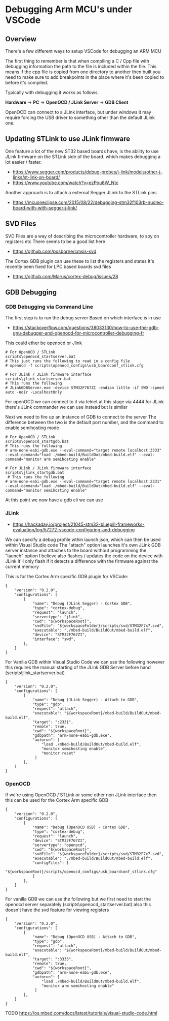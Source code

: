 # Debugging Arm MCU's under VSCode


## Overview

There's a few different ways to setup VSCode for debugging an ARM MCU

The first thing to remember is that when compiling a C / Cpp file with debugging information
the path to the file is included within the file. This means if the cpp file is copied from one directory to another then built
you need to make sure to add breakpoints in the place where it's been copied to before it's compiled.

Typically with debugging it works as follows.

**Hardware** -> **PC** -> **OpenOCD / JLink Server** -> **GDB Client**

OpenOCD can connect to a JLink interface, but under windows it may require forcing the USB driver to something other than the default JLink one.


## Updating STLink to use JLink firmware

One feature a lot of the new ST32 based boards have, is the ability to use JLink firmware on the STLink side of the board.
which makes debugging a lot easier / faster.

  * https://www.segger.com/products/debug-probes/j-link/models/other-j-links/st-link-on-board/
  * https://www.youtube.com/watch?v=ezPou8W_Ntc

Another approach is to attach a external Segger JLink to the STLink pins

  * https://mcuoneclipse.com/2015/08/22/debugging-stm32f103rb-nucleo-board-with-with-segger-j-link/


## SVD Files

SVD Files are a way of describing the microcontroller hardware, to spy on registers etc
There seems to be a good list here

  * https://github.com/posborne/cmsis-svd

The Cortex GDB plugin can use these to list the registers and states
It's recently been fixed for LPC based boards svd files

  * https://github.com/Marus/cortex-debug/issues/28



## GDB Debugging


### GDB Debugging via Command Line

The first step is to run the debug server
Based on which interface is in use

  * https://stackoverflow.com/questions/38033130/how-to-use-the-gdb-gnu-debugger-and-openocd-for-microcontroller-debugging-fr

This could ether be openocd or Jlink
```
# For OpenOCD / STLink
scripts\openocd_startserver.bat
# This just runs the following to read in a config file
# openocd -f scripts\openocd_configs\usb_boardconf_stlink.cfg
```

```
# For JLink / JLink firmware interface
scripts\jlink_startserver.bat
# This runs the following
# JLinkGDBServer.exe -device STM32F767ZI -endian little -if SWD -speed auto -noir -LocalhostOnly
```

For openOCD we can connect to it via telnet at this stage via 4444
for JLink there's JLink commander we can use instead but is similar


Next we need to fire up an instance of GDB to connect to the server
The difference between the two is the default port number, and the command to enable semihosting mode

```
# For OpenOCD / STLink
scripts\openocd_startgdb.bat
# This runs the following
# arm-none-eabi-gdb.exe --eval-command="target remote localhost:3333" --eval-command="load ./mbed-build/BuildOut/mbed-build.elf" --eval-command="monitor arm semihosting enable"
```

```
# For JLink / JLink firmware interface
scripts\jlink_startgdb.bat
 # This runs the following
# arm-none-eabi-gdb.exe --eval-command="target remote localhost:2331" --eval-command="load ./mbed-build/BuildOut/mbed-build.elf" --eval-command="monitor semihosting enable"
```

At this point we now have a gdb cli we can use


### JLink


  * https://hackaday.io/project/21045-stm32-bluepill-frameworks-evaluation/log/57272-vscode-configuring-and-debugging

We can specify a debug profile wthin launch.json, which can then be used within Visual Studio code
The "attach" option launches it's own JLink GDB server instance and attaches to the board without programming
the "launch" option I believe also flashes / updates the code on the device
with JLink it'll only flash if it detects a difference with the firmware against the current memory

This is for the Cortex Arm specific GDB plugin for VSCode:
```
{
    "version": "0.2.0",
    "configurations": [
        {
            "name": "Debug (JLink Segger) - Cortex GDB",
            "type": "cortex-debug",
            "request": "launch",
            "servertype": "jlink",
            "cwd": "${workspaceRoot}",
	        "svdFile": "${workspaceFolder}/scripts/svd/STM32F7x7.svd",
            "executable": "./mbed-build/BuildOut/mbed-build.elf",
            "device": "STM32F767ZI",
            "interface": "swd",
        },
    ]
}
```


For Vanilla GDB within Visual Studio Code we can use the following
however this requires the manual starting of the JLink GDB Server before hand (scripts\jlink_startserver.bat)
```
{
    "version": "0.2.0",
    "configurations": [
        {
            "name": "Debug (JLink Segger) - Attach to GDB",
            "type": "gdb",
            "request": "attach",
            "executable": "${workspaceRoot}/mbed-build/BuildOut/mbed-build.elf",
            "target": ":2331",
            "remote": true,
            "cwd": "${workspaceRoot}",
            "gdbpath": "arm-none-eabi-gdb.exe",
            "autorun": [
                "load ./mbed-build/BuildOut/mbed-build.elf",
                "monitor semihosting enable",
                "monitor reset"
             ]
        },
    ]
}

```

### OpenOCD

If we're using OpenOCD / STLink or some other non JLink interface
then this can be used for the Cortex Arm specific GDB
```
{
    "version": "0.2.0",
    "configurations": [
        {
            "name": "Debug (OpenOCD USB) - Cortex GDB",
            "type": "cortex-debug",
            "request": "launch",
            "device": "STM32F767ZI",
            "servertype": "openocd",
            "cwd": "${workspaceRoot}",
            "svdFile": "${workspaceFolder}/scripts/svd/STM32F7x7.svd",
            "executable": "./mbed-build/BuildOut/mbed-build.elf",
            "configFiles": [
                "${workspaceRoot}/scripts/openocd_configs/usb_boardconf_stlink.cfg"
            ]
        },
    ]
}
```

For vanilla GDB we can use the following
but we first need to start the openocd server separately (scripts\openocd_startserver.bat)
also this doesn't have the svd feature for viewing registers
```
{
    "version": "0.2.0",
    "configurations": [
        {
            "name": "Debug (OpenOCD USB) - Attach to GDB",
            "type": "gdb",
            "request": "attach",
            "executable": "${workspaceRoot}/mbed-build/BuildOut/mbed-build.elf",
            "target": ":3333",
            "remote": true,
            "cwd": "${workspaceRoot}",
            "gdbpath": "arm-none-eabi-gdb.exe",
            "autorun": [
                "load ./mbed-build/BuildOut/mbed-build.elf",
                "monitor arm semihosting enable"
             ]
        },
    ]
}
```


TODO https://os.mbed.com/docs/latest/tutorials/visual-studio-code.html
